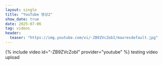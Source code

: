 ```yaml
---
layout: single
title: "YouTube 영상2"
show_date: true
date: 2025-07-06
tag: videos
header:
  teaser: "https://img.youtube.com/vi/-ZB9ZVcZobI/maxresdefault.jpg"
---
```

{% include video id="-ZB9ZVcZobI" provider="youtube" %}
testing video upload
